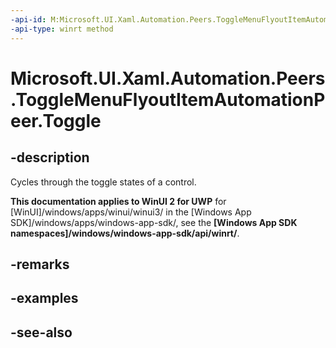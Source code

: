```yaml
---
-api-id: M:Microsoft.UI.Xaml.Automation.Peers.ToggleMenuFlyoutItemAutomationPeer.Toggle
-api-type: winrt method
---
```


<!-- Method syntax
public void Toggle()
-->

# Microsoft.UI.Xaml.Automation.Peers.ToggleMenuFlyoutItemAutomationPeer.Toggle

## -description
Cycles through the toggle states of a control.

**This documentation applies to WinUI 2 for UWP** for [WinUI]/windows/apps/winui/winui3/ in the [Windows App SDK]/windows/apps/windows-app-sdk/, see the **[Windows App SDK namespaces]/windows/windows-app-sdk/api/winrt/**.

## -remarks

## -examples

## -see-also
